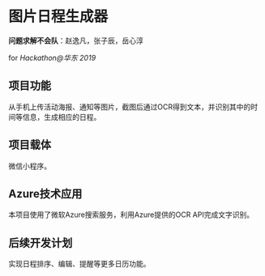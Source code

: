 # 图片日程生成器

**问题求解不会队**：赵逸凡，张子辰，岳心淳

for *Hackathon@华东 2019*



## 项目功能

从手机上传活动海报、通知等图片，截图后通过OCR得到文本，并识别其中的时间等信息，生成相应的日程。



## 项目载体

微信小程序。



## Azure技术应用

本项目使用了微软Azure搜索服务，利用Azure提供的OCR API完成文字识别。



## 后续开发计划

实现日程排序、编辑、提醒等更多日历功能。

